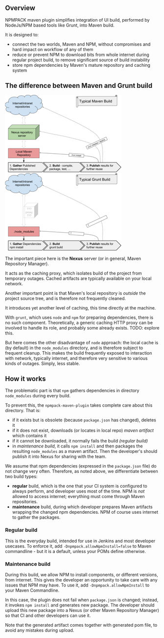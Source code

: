 ## Overview

NPMPACK maven plugin simplifies integration of UI build, performed by NodeJs/NPM based tools like Grunt, into Maven build.

It is designed to:

- connect the two worlds, Maven and NPM, without compromises and hard impact on workflow of any of them
- reduce or prevent NPM to download bits from whole internet during regular project build, to remove significant source of build instability
- store npm dependencies by Maven's mature repository and caching system

## The difference between Maven and Grunt build

![Typical Maven Build](npmpack-TypicalMavenBuild.png)
![Typical Grunt Build](npmpack-TypicalGruntBuild.png)

The important piece here is the **Nexus** server (or in general, Maven Repository Manager).

It acts as the caching proxy, which isolates build of the project from temporary outages. Cached artifacts are typically available on your local network.

Another important point is that Maven's local repository is *outside* the project source tree, and is therefore not frequently cleaned. 

It introduces yet another level of caching, this time directly at the machine. 



With `grunt`, which uses `node` and `npm` for preparing dependencies, there is no such component.
Theoretically, a generic caching HTTP proxy can be involved to handle its role, and probably some already exists. TODO: explore this.

But here comes the other disadvantage of `node` approach: the local cache is (by default) in the `node_modules` directory, and is therefore subject to frequent cleanup.
This makes the build frequently exposed to interaction with network, typically internet, and therefore very sensitive to various kinds of outages. Simply, less stable. 

## How it works

The problematic part is that `npm` gathers dependencies in directory `node_modules` during every build.

To prevent this, the `npmpack-maven-plugin` takes complete care about this directory. That is:

* if it exists but is obsolete (because `package.json` has changed), deletes it
* if it does not exist, downloads (or locates in local repo) *maven artifact* which contains it
* if it cannot be downloaded, it normally fails the build *(regular build)*
* in *maintenance build*, it calls `npm install` and then packages the resulting `node_modules` as a maven artifact. Then the developer's should publish it into Nexus for sharing with the team.

We assume that npm dependencies (expressed in the `package.json` file) do not change very often.
Therefore, as noted above, we differentiate between two build types:

* **regular** build, which is the one that your CI system is configured to always perform, and developer uses most of the time. NPM is *not* allowed to access internet; everything must come through Maven repositories.
* **maintenance** build, during which developer prepares Maven artifacts wrapping the changed npm dependencies. NPM of course uses internet to gather the packages.

### Regular build
This is the everyday build, intended for use in Jenkins and most developer usecases.
To enforce it, add `-Dnpmpack.allowNpmInstall=false` to Maven commandline - but it is a default, unless your POMs define otherwise.

### Maintenance build
During this build, we allow NPM to install components, or different versions, from internet.
This gives the developer an opportunity to take care with any issues that NPM may have.
To use it, add `-Dnpmpack.allowNpmInstall` to your Maven Commandline.

In this case, the plugin does not fail when `package.json` is changed; instead, it invokes `npm install` and generates new package. The developer should upload this new package into a Nexus (or other Maven Repository Manager) so that CI and other developers can use it.

Note that the generated artifact comes together with generated pom file, to avoid any mistakes during upload.
